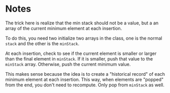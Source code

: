 # Notes

The trick here is realize that the min stack should not be a value,
but a an array of the current minimum element at each insertion.

To do this, you need two initialize two arrays in the class,
one is the normal `stack` and the other is the `minStack`.

At each insertion, check to see if the current element is smaller
or larger than the final element in `minStack`. If it is smaller,
push that value to the `minStack` array. Otherwise, push the current
minimum value.

This makes sense because the idea is to create a "historical record"
of each minimum element at each insertion. This way, when elements
are "popped" from the end, you don't need to recompute. Only pop from
`minStack` as well.
